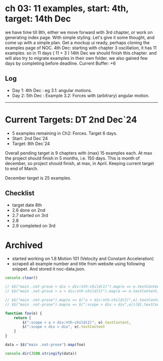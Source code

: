 # ch 03: 11 examples, start: 4th, target: 14th Dec
we have time till 8th, either we move forward with 3rd chapter, or work on generating index page. With simple styling. Let's give it some thought, and come up with a simple plan. Get a mockup ui ready, perhaps cloning the examples page of NOC.
4th Dec:
starting with chapter 3 oscillation,
it has 11 examples.
so in 11 days ( 11 + 3 ) 14th Dec we should finish this chapter.
and will also try to migrate examples in their own folder.
we also gained few days by completing before deadline.
Current Buffer: +6

## Log
* Day 1: 4th Dec : eg 3.1: angular motions.
* Day 2: 5th Dec : Example 3.2: Forces with (arbitrary) angular motion.

---

# Current Targets: DT 2nd Dec`24
* 5 examples remaining in Ch2: Forces. Target 6 days.
* Start: 2nd Dec`24
* Target: 8th Dec`24

Overall pending target is 9 chapters with (max) 15 examples each. At max the project should finish in 5 months, i.e. 150 days. This is month of december, so project should finish, at max, in April. Keeping current target to end of March.

December target is 25 examples.

## Checklist
* target date 8th
* 2.6 done on 2nd
* 2.7 started on 3rd
* 2.8
* 2.9 completed on 3rd


# Archived
* started working on 1.8 Motion 101 (Velocity and Constant Acceleration)
* scraped all example number and title from website using following snippet. And stored it noc-data.json.

```js
console.clear()

// $$("main .not-prose > div > div:nth-child(1)").map(e => e.textContent)
// $$("main .not-prose > a > div:nth-child(2)").map(e => e.textContent)

// $$("main .not-prose").map(e => $("a > div:nth-child(2)",e).textContent)
// $$("main .not-prose").map(e => $(":scope > div > div",e))[0].textContent

function foo(e) {
    return [
        $(":scope > a > div:nth-child(2)", e).textContent,
        $(":scope > div > div", e).textContent
    ]
}

data = $$("main .not-prose").map(foo)

console.dir(JSON.stringify(data))
```
